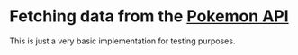 # Fetching data from the [Pokemon API](https://pokeapi.co/)
This is just a very basic implementation for testing purposes.
